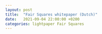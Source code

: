 ```yaml
---
layout: post
title:  "Fair Squares whitepaper (Dutch)"
date:   2021-09-04 22:00:00 +0200
categories: lightpaper Fair Squares
---
```



<object data="/fair_squares_lightpaper_NL.pdf" width="1000" height="1000" type="application/pdf"></object>


